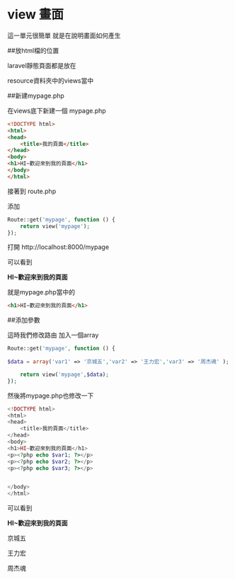 # view 畫面

這一單元很簡單
就是在說明畫面如何產生

##放html檔的位置

laravel靜態頁面都是放在

resource資料夾中的views當中

##新建mypage.php

在views底下新建一個 mypage.php

```html
<!DOCTYPE html>
<html>
<head>
	<title>我的頁面</title>
</head>
<body>
<h1>HI~歡迎來到我的頁面</h1>
</body>
</html>
```
接著到 route.php

添加

```php
Route::get('mypage', function () {
    return view('mypage');
});
```
打開 http://localhost:8000/mypage

可以看到

**HI~歡迎來到我的頁面**

就是mypage.php當中的

```html
<h1>HI~歡迎來到我的頁面</h1>
```


 ##添加參數
 
 這時我們修改路由
 加入一個array
 


```php
Route::get('mypage', function () {
 
$data = array('var1' => '京城五','var2' => '王力宏','var3' => '周杰魂' );

    return view('mypage',$data);
});
```
然後將mypage.php也修改一下

```php
<!DOCTYPE html>
<html>
<head>
    <title>我的頁面</title>
</head>
<body>
<h1>HI~歡迎來到我的頁面</h1>
<p><?php echo $var1; ?></p>
<p><?php echo $var2; ?></p>
<p><?php echo $var3; ?></p>


</body>
</html>
```

可以看到


**HI~歡迎來到我的頁面**

京城五

王力宏

周杰魂



